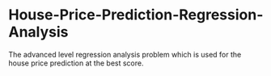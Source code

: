 # House-Price-Prediction-Regression-Analysis
The advanced  level regression analysis problem which is used for the house price prediction at the best score.
